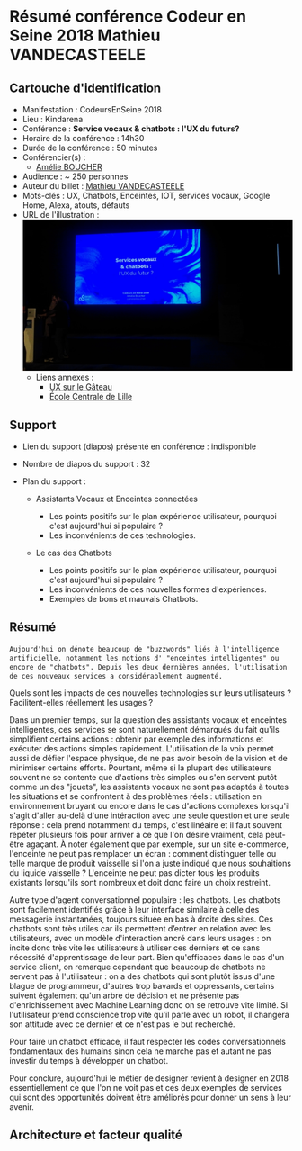 # Résumé conférence Codeur en Seine 2018 Mathieu VANDECASTEELE

## Cartouche d'identification

 - Manifestation : CodeursEnSeine 2018
 - Lieu : Kindarena
 - Conférence : **Service vocaux & chatbots : l'UX du futurs?**
 - Horaire de la conférence : 14h30
 - Durée de la conférence : 50 minutes
 - Conférencier(s) :
   - [Amélie BOUCHER](https://www.linkedin.com/in/amelieboucher/)
 - Audience : ~ 250 personnes
 - Auteur du billet : [Mathieu VANDECASTEELE](https://www.linkedin.com/in/mathieuvdc/)
 - Mots-clés : UX, Chatbots, Enceintes, IOT, services vocaux, Google Home, Alexa, atouts, défauts
 - URL de l'illustration : ![Illustration](UX_CES18.jpg)
   - Liens annexes : 
     - [UX sur le Gâteau](https://ux-surlegateau.com)
     - [École Centrale de Lille](http://centralelille.fr/)

## Support
 - Lien du support (diapos) présenté en conférence : indisponible
 - Nombre de diapos du support : 32
 - Plan du support :
 
    - Assistants Vocaux et Enceintes connectées
      - Les points positifs sur le plan expérience utilisateur, pourquoi c'est aujourd'hui si populaire ?
      - Les inconvénients de ces technologies.

    - Le cas des Chatbots
      - Les points positifs sur le plan expérience utilisateur, pourquoi c'est aujourd'hui si populaire ?
      - Les inconvénients de ces nouvelles formes d'expériences.
      - Exemples de bons et mauvais Chatbots.

## Résumé

    Aujourd'hui on dénote beaucoup de "buzzwords" liés à l'intelligence artificielle, notamment les notions d' "enceintes intelligentes" ou encore de "chatbots". Depuis les deux dernières années, l'utilisation de ces nouveaux services a considérablement augmenté.
Quels sont les impacts de ces nouvelles technologies sur leurs utilisateurs ? Facilitent-elles réellement les usages ?


   Dans un premier temps, sur la question des assistants vocaux et enceintes intelligentes, ces services se sont naturellement démarqués du fait qu'ils simplifient certains actions : obtenir par exemple des informations et exécuter des actions simples rapidement. L'utilisation de la voix permet aussi de défier l'espace physique, de ne pas avoir besoin de la vision et de minimiser certains efforts.
Pourtant, même si la plupart des utilisateurs souvent ne se contente que d'actions très simples ou s'en servent putôt comme un des "jouets", les assistants vocaux ne sont pas adaptés à toutes les situations et se confrontent à des problèmes réels : utilisation en environnement bruyant ou encore dans le cas d'actions complexes lorsqu'il s'agit d'aller au-delà d'une intéraction avec une seule question et une seule réponse : cela prend notamment du temps, c'est linéaire et il faut souvent répéter plusieurs fois pour arriver à ce que l'on désire vraiment, cela peut-être agaçant. À noter également que par exemple, sur un site e-commerce, l'enceinte ne peut pas remplacer un écran : comment distinguer telle ou telle marque de produit vaisselle si l'on a juste indiqué que nous souhaitions du liquide vaisselle ? L'enceinte ne peut pas dicter tous les produits existants lorsqu'ils sont nombreux et doit donc faire un choix restreint.


   Autre type d'agent conversationnel populaire : les chatbots.
Les chatbots sont facilement identifiés grâce à leur interface similaire à celle des messagerie instantanées, toujours située en bas à droite des sites. Ces chatbots sont très utiles car ils permettent d’entrer en relation avec les utilisateurs, avec un modèle d'interaction ancré dans leurs usages : on incite donc très vite les utilisateurs à utiliser ces derniers et ce sans nécessité d'apprentissage de leur part.
Bien qu'efficaces dans le cas d'un service client, on remarque cependant que beaucoup de chatbots ne servent pas à l'utilisateur : on a des chatbots qui sont plutôt issus d'une blague de programmeur, d'autres trop bavards et oppressants, certains suivent également qu'un arbre de décision et ne présente pas d'enrichissement avec Machine Learning donc on se retrouve vite limité. Si l'utilisateur prend conscience trop vite qu'il parle avec un robot, il changera son attitude avec ce dernier et ce n'est pas le but recherché.


   Pour faire un chatbot efficace, il faut respecter les codes conversationnels fondamentaux des humains sinon cela ne marche pas et autant ne pas investir du temps à développer un chatbot.


   Pour conclure, aujourd'hui le métier de designer revient à designer en 2018 essentiellement ce que l'on ne voit pas et ces deux exemples de services qui sont des opportunités doivent être améliorés pour donner un sens à leur avenir.


## Architecture et facteur qualité

